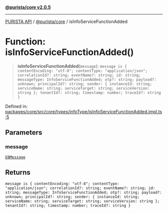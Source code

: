 [**@purista/core v2.0.5**](../README.md)

***

[PURISTA API](../../../packages.md) / [@purista/core](../README.md) / isInfoServiceFunctionAdded

# Function: isInfoServiceFunctionAdded()

> **isInfoServiceFunctionAdded**(`message`): `message is { contentEncoding: "utf-8"; contentType: "application/json"; correlationId?: string; eventName?: string; id: string; messageType: InfoServiceFunctionAdded; otp?: string; payload?: unknown; principalId?: string; sender: { instanceId: string; serviceName: string; serviceTarget: string; serviceVersion: string }; tenantId?: string; timestamp: number; traceId?: string }`

Defined in: [packages/core/src/core/types/infoType/isInfoServiceFunctionAdded.impl.ts:5](https://github.com/puristajs/purista/blob/master/packages/core/src/core/types/infoType/isInfoServiceFunctionAdded.impl.ts#L5)

## Parameters

### message

[`EBMessage`](../type-aliases/EBMessage.md)

## Returns

`message is { contentEncoding: "utf-8"; contentType: "application/json"; correlationId?: string; eventName?: string; id: string; messageType: InfoServiceFunctionAdded; otp?: string; payload?: unknown; principalId?: string; sender: { instanceId: string; serviceName: string; serviceTarget: string; serviceVersion: string }; tenantId?: string; timestamp: number; traceId?: string }`
